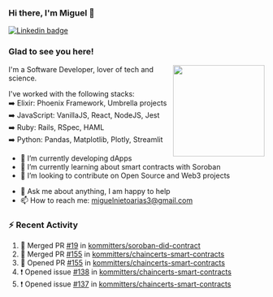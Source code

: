 ### Hi there, I'm Miguel 👋

<a href="https://linkedin.com/in/miguelnietoa/" target="_blank" rel="noopener noreferrer">
  <img src="https://img.shields.io/badge/-LinkedIn-0e76a8?style=flat-square&logo=Linkedin&logoColor=white" alt="Linkedin badge">
</a>
<!-- [![Website Badge](https://img.shields.io/badge/Website-3b5998?style=flat-square&logo=google-chrome&logoColor=white)](#notavailablenow#) 

<img src="https://i.imgur.com/tbrLrt5.gif" width=400 alt="Coding GIF" align="right"/>
-->


### Glad to see you here!
<a href="https://github.com/miguelnietoa"><img src="https://github-readme-stats-git-masterrstaa-rickstaa.vercel.app/api?username=miguelnietoa&show_icons=true&hide_border=true&count_private=true&include_all_commits=true&theme=tokyonight" height="180em" align="right"/></a>
I'm a Software Developer, lover of tech and science. 

I've worked with the following stacks:\
➡️ Elixir: Phoenix Framework, Umbrella projects\
➡️ JavaScript: VanillaJS, React, NodeJS, Jest\
➡️ Ruby: Rails, RSpec, HAML\
➡️ Python: Pandas, Matplotlib, Plotly, Streamlit

- 🔭 I’m currently developing dApps
- 🌱 I’m currently learning about smart contracts with Soroban
- 👯 I’m looking to contribute on Open Source and Web3 projects
<!-- 
- 😄 I just finished a Machine Learning course! 
- 🤔 I’m looking for help with ...
-->
- 💬 Ask me about anything, I am happy to help
- 📫 How to reach me: miguelnietoarias3@gmail.com


### ⚡ Recent Activity

<!--START_SECTION:activity-->
1. 🎉 Merged PR [#19](https://github.com/kommitters/soroban-did-contract/pull/19) in [kommitters/soroban-did-contract](https://github.com/kommitters/soroban-did-contract)
2. 🎉 Merged PR [#155](https://github.com/kommitters/chaincerts-smart-contracts/pull/155) in [kommitters/chaincerts-smart-contracts](https://github.com/kommitters/chaincerts-smart-contracts)
3. 💪 Opened PR [#155](https://github.com/kommitters/chaincerts-smart-contracts/pull/155) in [kommitters/chaincerts-smart-contracts](https://github.com/kommitters/chaincerts-smart-contracts)
4. ❗ Opened issue [#138](https://github.com/kommitters/chaincerts-smart-contracts/issues/138) in [kommitters/chaincerts-smart-contracts](https://github.com/kommitters/chaincerts-smart-contracts)
5. ❗ Opened issue [#137](https://github.com/kommitters/chaincerts-smart-contracts/issues/137) in [kommitters/chaincerts-smart-contracts](https://github.com/kommitters/chaincerts-smart-contracts)
<!--END_SECTION:activity-->
